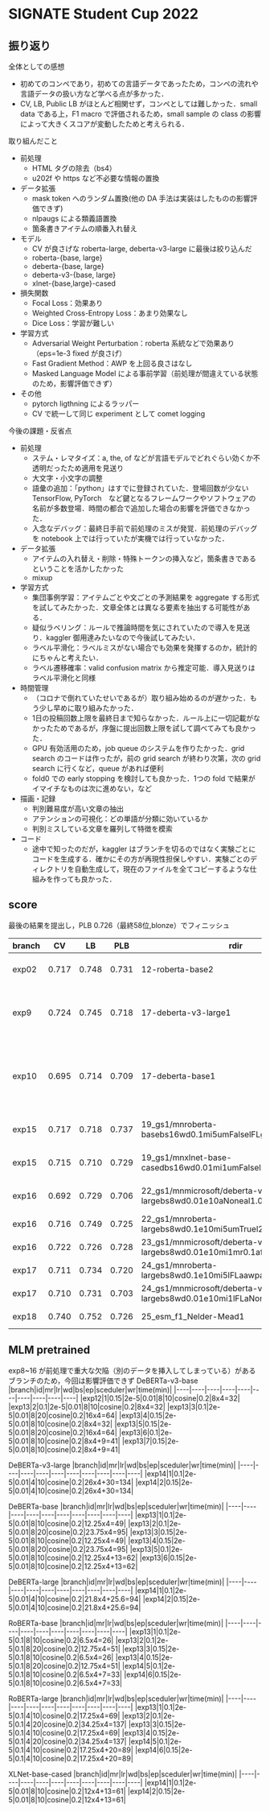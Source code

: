 # SIGNATE Student Cup 2022

## 振り返り
全体としての感想
- 初めてのコンペであり，初めての言語データであったため，コンペの流れや言語データの扱い方など学べる点が多かった．
- CV, LB, Public LB がほとんど相関せず，コンペとしては難しかった．small data である上，F1 macro で評価されるため，small sample の class の影響によって大きくスコアが変動したためと考えられる．

取り組んだこと
- 前処理
    - HTML タグの除去（bs4）
    - u202f や https など不必要な情報の置換
- データ拡張
    - mask token へのランダム置換(他の DA 手法は実装はしたものの影響評価できず)
    - nlpaugs による類義語置換
    - 箇条書きアイテムの順番入れ替え
- モデル
    - CV が良さげな roberta-large, deberta-v3-large に最後は絞り込んだ
    - roberta-{base, large}
    - deberta-{base, large}
    - deberta-v3-{base, large}
    - xlnet-{base,large}-cased
- 損失関数
    - Focal Loss：効果あり
    - Weighted Cross-Entropy Loss：あまり効果なし
    - Dice Loss：学習が難しい
- 学習方式
    - Adversarial Weight Perturbation：roberta 系統などで効果あり（eps=1e-3 fixed が良さげ）
    - Fast Gradient Method：AWP を上回る良さはなし
    - Masked Language Model による事前学習（前処理が間違えている状態のため，影響評価できず）
- その他
    - pytorch ligthning によるラッパー
    - CV で統一して同じ experiment として comet logging
    
今後の課題・反省点
- 前処理
    - ステム・レマタイズ：a, the, of などが言語モデルでどれぐらい効くか不透明だったため適用を見送り
    - 大文字・小文字の調整
    - 語彙の追加：「python」はすでに登録されていた．登場回数が少ない TensorFlow, PyTorch　など鍵となるフレームワークやソフトウェアの名前が多数登場．時間の都合で追加した場合の影響を評価できなかった．
    - 入念なデバッグ：最終日手前で前処理のミスが発覚．前処理のデバッグを notebook 上では行っていたが実機では行っていなかった．
- データ拡張
    - アイテムの入れ替え・削除・特殊トークンの挿入など，箇条書きであるということを活かしたかった
    - mixup
- 学習方式
    - 集団事例学習：アイテムごとや文ごとの予測結果を aggregate する形式を試してみたかった．文章全体とは異なる要素を抽出する可能性がある．
    - 疑似ラベリング：ルールで推論時間を気にされていたので導入を見送り．kaggler 御用達みたいなので今後試してみたい．
    - ラベル平滑化：ラベルミスがない場合でも効果を発揮するのか，統計的にちゃんと考えたい．
    - ラベル遷移確率：valid confusion matrix から推定可能．導入見送りはラベル平滑化と同様
- 時間管理
    - （コロナで倒れていたせいであるが）取り組み始めるのが遅かった．もう少し早めに取り組みたかった．
    - 1日の投稿回数上限を最終日まで知らなかった．ルール上に一切記載がなかったためであるが，序盤に提出回数上限を試して調べてみても良かった．
    - GPU 有効活用のため，job queue のシステムを作りたかった．grid search のコードは作ったが，前の grid search が終わり次第，次の grid search に行くなど，queue があれば便利
    - fold0 での early stopping を検討しても良かった．1つの fold で結果がイマイチなものは次に進めない，など
- 描画・記録
    - 判別難易度が高い文章の抽出
    - アテンションの可視化：どの単語が分類に効いているか
    - 判別ミスしている文章を羅列して特徴を模索
- コード
    - 途中で知ったのだが，kaggler はブランチを切るのではなく実験ごとにコードを生成する．確かにその方が再現性担保しやすい．実験ごとのディレクトリを自動生成して，現在のファイルを全てコピーするような仕組みを作っても良かった．


## score
最後の結果を提出し，PLB 0.726（最終58位,blonze）でフィニッシュ

|branch|CV|LB|PLB|rdir|hparams|
|----|----|----|----|----|----|
|exp02|0.717|0.748|0.731|12-roberta-base2|ep=20, lr=2e-5, do=0.1, FL(2), wd=0.1, sc=None|
|exp9|0.724|0.745|0.718|17-deberta-v3-large1|ep=10, mr=0.1, lr=2e-5, do=0.1, FL(2), wd=0.01, gc=1, sc=Linear(ws=50)|
|exp10|0.695|0.714|0.709|17-deberta-base1|ep=10, mr=0.1, lr=2e-5, do=0.1, FL(2), wd=0.01, gc=1, sc=Linear(ws=50), at=AWP(eps=1e-2,lr=1e-4)|
|exp15|0.717|0.718|0.737|19_gs1/mnroberta-basebs16wd0.1mi5umFalselFLg2aawpal1.0g0|ep=10, mr=0,1, lr=2e-5, do=0.1, sc=Linear(ws=100)|
|exp15|0.715|0.710|0.729|19_gs1/mnxlnet-base-casedbs16wd0.01mi1umFalselFLg2aawpal1.0g0|ep=10, mr=0.1, lr=2e-5, do=0.1, sc=Linear(ws=100)|
|exp16|0.692|0.729|0.706|22_gs1/mnmicrosoft/deberta-v3-largebs8wd0.01e10aNoneal1.0g2|mr=0.1, lr=2e-5, do=0.1, sc=Linear(ws=100)|
|exp16|0.716|0.749|0.725|22_gs1/mnroberta-largebs8wd0.1e10mi5umTruel2e-05g0|mr=0.1, do=0.1, sc=Linear(ws=100)|
|exp16|0.722|0.726|0.728|23_gs1/mnmicrosoft/deberta-v3-largebs8wd0.01e10mi1mr0.1afgmal0.1g0|do=0.1, sc=Linear(ws=100)|
|exp17|0.711|0.734|0.720|24_gs1/mnroberta-largebs8wd0.1e10mi5lFLaawpal1.0g1|do=0.1, sc=Linear(ws=100)|
|exp17|0.710|0.731|0.703|24_gs1/mnmicrosoft/deberta-v3-largebs8wd0.01e10mi1lFLaNoneal1.0g2|do=0.1, sc=Linear(100)|
|exp18|0.740|0.752|0.726|25_esm_f1_Nelder-Mead1|ensemble of 2 models|

## MLM pretrained
exp8~16 が前処理で重大な欠陥（別のデータを挿入してしまっている）があるブランチのため，今回は影響評価できず
DeBERTa-v3-base
|branch|id|mr|lr|wd|bs|ep|sceduler|wr|time(min)|
|----|----|----|----|----|----|----|----|----|----|
|exp12|1|0.15|2e-5|0.01|8|10|cosine|0.2|8x4=32|
|exp13|2|0.1|2e-5|0.01|8|10|cosine|0.2|8x4=32|
|exp13|3|0.1|2e-5|0.01|8|20|cosine|0.2|16x4=64|
|exp13|4|0.15|2e-5|0.01|8|10|cosine|0.2|8x4=32|
|exp13|5|0.15|2e-5|0.01|8|20|cosine|0.2|16x4=64|
|exp13|6|0.1|2e-5|0.01|8|10|cosine|0.2|8x4+9=41|
|exp13|7|0.15|2e-5|0.01|8|10|cosine|0.2|8x4+9=41|

DeBERTa-v3-large
|branch|id|mr|lr|wd|bs|ep|sceduler|wr|time(min)|
|----|----|----|----|----|----|----|----|----|----|
|exp14|1|0.1|2e-5|0.01|4|10|cosine|0.2|26x4+30=134|
|exp14|2|0.15|2e-5|0.01|4|10|cosine|0.2|26x4+30=134|

DeBERTa-base
|branch|id|mr|lr|wd|bs|ep|sceduler|wr|time(min)|
|----|----|----|----|----|----|----|----|----|----|
|exp13|1|0.1|2e-5|0.01|8|10|cosine|0.2|12.25x4=49|
|exp13|2|0.1|2e-5|0.01|8|20|cosine|0.2|23.75x4=95|
|exp13|3|0.15|2e-5|0.01|8|10|cosine|0.2|12.25x4=49|
|exp13|4|0.15|2e-5|0.01|8|20|cosine|0.2|23.75x4=95|
|exp13|5|0.1|2e-5|0.01|8|10|cosine|0.2|12.25x4+13=62|
|exp13|6|0.15|2e-5|0.01|8|10|cosine|0.2|12.25x4+13=62|

DeBERTa-large
|branch|id|mr|lr|wd|bs|ep|sceduler|wr|time(min)|
|----|----|----|----|----|----|----|----|----|----|
|exp14|1|0.1|2e-5|0.01|4|10|cosine|0.2|21.8x4+25.6=94|
|exp14|2|0.15|2e-5|0.01|4|10|cosine|0.2|21.8x4+25.6=94|

RoBERTa-base
|branch|id|mr|lr|wd|bs|ep|sceduler|wr|time(min)|
|----|----|----|----|----|----|----|----|----|----|
|exp13|1|0.1|2e-5|0.1|8|10|cosine|0.2|6.5x4=26|
|exp13|2|0.1|2e-5|0.1|8|20|cosine|0.2|12.75x4=51|
|exp13|3|0.15|2e-5|0.1|8|10|cosine|0.2|6.5x4=26|
|exp13|4|0.15|2e-5|0.1|8|20|cosine|0.2|12.75x4=51|
|exp14|5|0.1|2e-5|0.1|8|10|cosine|0.2|6.5x4+7=33|
|exp14|6|0.15|2e-5|0.1|8|10|cosine|0.2|6.5x4+7=33|

RoBERTa-large
|branch|id|mr|lr|wd|bs|ep|sceduler|wr|time(min)|
|----|----|----|----|----|----|----|----|----|----|
|exp13|1|0.1|2e-5|0.1|4|10|cosine|0.2|17.25x4=69|
|exp13|2|0.1|2e-5|0.1|4|20|cosine|0.2|34.25x4=137|
|exp13|3|0.15|2e-5|0.1|4|10|cosine|0.2|17.25x4=69|
|exp13|4|0.15|2e-5|0.1|4|20|cosine|0.2|34.25x4=137|
|exp14|5|0.1|2e-5|0.1|4|10|cosine|0.2|17.25x4+20=89|
|exp14|6|0.15|2e-5|0.1|4|10|cosine|0.2|17.25x4+20=89|

XLNet-base-cased
|branch|id|mr|lr|wd|bs|ep|sceduler|wr|time(min)|
|----|----|----|----|----|----|----|----|----|----|
|exp14|1|0.1|2e-5|0.01|8|10|cosine|0.2|12x4+13=61|
|exp14|2|0.15|2e-5|0.01|8|10|cosine|0.2|12x4+13=61|
